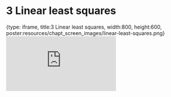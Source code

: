 # 3 Linear least squares
 
{type: iframe, title:3 Linear least squares, width:800, height:600, poster:resources/chapt_screen_images/linear-least-squares.png}
![](https://b7m.github.io/Regression_Models/no_toc/linear-least-squares.html)
 

 
